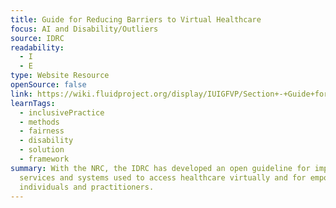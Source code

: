 ```yaml
---
title: Guide for Reducing Barriers to Virtual Healthcare
focus: AI and Disability/Outliers
source: IDRC
readability:
  - I
  - E
type: Website Resource
openSource: false
link: https://wiki.fluidproject.org/display/IUIGFVP/Section+-+Guide+for+Reducing+Barriers+to+Virtual+Healthcare
learnTags:
  - inclusivePractice
  - methods
  - fairness
  - disability
  - solution
  - framework
summary: With the NRC, the IDRC has developed an open guideline for improving
  services and systems used to access healthcare virtually and for empowering
  individuals and practitioners.
---
```

